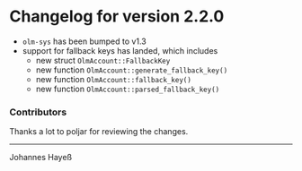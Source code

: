 # Changelog for version 2.2.0

* `olm-sys` has been bumped to v1.3
* support for fallback keys has landed, which includes
  - new struct `OlmAccount::FallbackKey`
  - new function `OlmAccount::generate_fallback_key()`
  - new function `OlmAccount::fallback_key()`
  - new function `OlmAccount::parsed_fallback_key()`

### Contributors

Thanks a lot to poljar for reviewing the changes.

---

Johannes Hayeß
